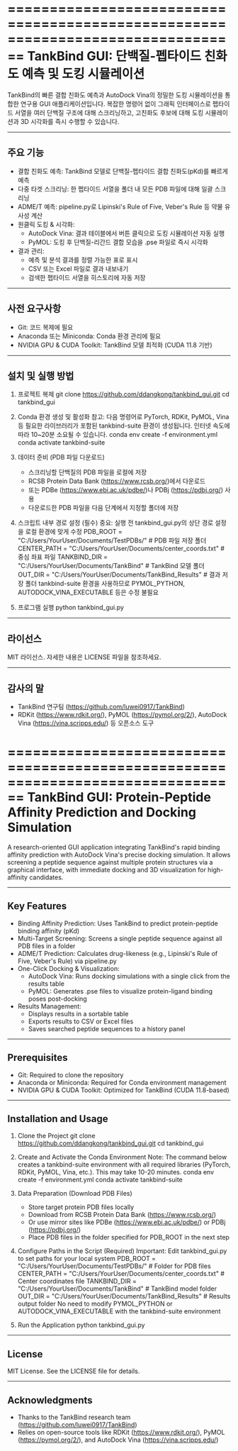================================================================================
TankBind GUI: 단백질-펩타이드 친화도 예측 및 도킹 시뮬레이션
================================================================================

TankBind의 빠른 결합 친화도 예측과 AutoDock Vina의 정밀한 도킹 시뮬레이션을 통합한
연구용 GUI 애플리케이션입니다. 복잡한 명령어 없이 그래픽 인터페이스로 펩타이드 서열을
여러 단백질 구조에 대해 스크리닝하고, 고친화도 후보에 대해 도킹 시뮬레이션과 3D 시각화를
즉시 수행할 수 있습니다.

--------------------------------------------------------------------------------
주요 기능
--------------------------------------------------------------------------------

- 결합 친화도 예측: TankBind 모델로 단백질-펩타이드 결합 친화도(pKd)를 빠르게 예측
- 다중 타겟 스크리닝: 한 펩타이드 서열을 폴더 내 모든 PDB 파일에 대해 일괄 스크리닝
- ADME/T 예측: pipeline.py로 Lipinski's Rule of Five, Veber's Rule 등 약물 유사성 계산
- 원클릭 도킹 & 시각화:
  - AutoDock Vina: 결과 테이블에서 버튼 클릭으로 도킹 시뮬레이션 자동 실행
  - PyMOL: 도킹 후 단백질-리간드 결합 모습을 .pse 파일로 즉시 시각화
- 결과 관리:
  - 예측 및 분석 결과를 정렬 가능한 표로 표시
  - CSV 또는 Excel 파일로 결과 내보내기
  - 검색한 펩타이드 서열을 히스토리에 자동 저장

--------------------------------------------------------------------------------
사전 요구사항
--------------------------------------------------------------------------------

- Git: 코드 복제에 필요
- Anaconda 또는 Miniconda: Conda 환경 관리에 필요
- NVIDIA GPU & CUDA Toolkit: TankBind 모델 최적화 (CUDA 11.8 기반)

--------------------------------------------------------------------------------
설치 및 실행 방법
--------------------------------------------------------------------------------

1. 프로젝트 복제
   git clone https://github.com/ddangkong/tankbind_gui.git
   cd tankbind_gui

2. Conda 환경 생성 및 활성화
   참고: 다음 명령어로 PyTorch, RDKit, PyMOL, Vina 등 필요한 라이브러리가 포함된
   tankbind-suite 환경이 생성됩니다. 인터넷 속도에 따라 10~20분 소요될 수 있습니다.
   conda env create -f environment.yml
   conda activate tankbind-suite

3. 데이터 준비 (PDB 파일 다운로드)
   - 스크리닝할 단백질의 PDB 파일을 로컬에 저장
   - RCSB Protein Data Bank (https://www.rcsb.org/)에서 다운로드
   - 또는 PDBe (https://www.ebi.ac.uk/pdbe/)나 PDBj (https://pdbj.org/) 사용
   - 다운로드한 PDB 파일을 다음 단계에서 지정할 폴더에 저장

4. 스크립트 내부 경로 설정 (필수)
   중요: 실행 전 tankbind_gui.py의 상단 경로 설정을 로컬 환경에 맞게 수정
   PDB_ROOT = "C:/Users/YourUser/Documents/TestPDBs/"  # PDB 파일 저장 폴더
   CENTER_PATH = "C:/Users/YourUser/Documents/center_coords.txt"  # 중심 좌표 파일
   TANKBIND_DIR = "C:/Users/YourUser/Documents/TankBind"  # TankBind 모델 폴더
   OUT_DIR = "C:/Users/YourUser/Documents/TankBind_Results"  # 결과 저장 폴더
   tankbind-suite 환경을 사용하므로 PYMOL_PYTHON, AUTODOCK_VINA_EXECUTABLE 등은 수정 불필요

5. 프로그램 실행
   python tankbind_gui.py

--------------------------------------------------------------------------------
라이선스
--------------------------------------------------------------------------------

MIT 라이선스. 자세한 내용은 LICENSE 파일을 참조하세요.

--------------------------------------------------------------------------------
감사의 말
--------------------------------------------------------------------------------

- TankBind 연구팀 (https://github.com/luwei0917/TankBind)
- RDKit (https://www.rdkit.org/), PyMOL (https://pymol.org/2/),
  AutoDock Vina (https://vina.scripps.edu/) 등 오픈소스 도구

================================================================================
TankBind GUI: Protein-Peptide Affinity Prediction and Docking Simulation
================================================================================

A research-oriented GUI application integrating TankBind's rapid binding affinity
prediction with AutoDock Vina's precise docking simulation. It allows screening a
peptide sequence against multiple protein structures via a graphical interface,
with immediate docking and 3D visualization for high-affinity candidates.

--------------------------------------------------------------------------------
Key Features
--------------------------------------------------------------------------------

- Binding Affinity Prediction: Uses TankBind to predict protein-peptide binding affinity (pKd)
- Multi-Target Screening: Screens a single peptide sequence against all PDB files in a folder
- ADME/T Prediction: Calculates drug-likeness (e.g., Lipinski's Rule of Five, Veber's Rule) via pipeline.py
- One-Click Docking & Visualization:
  - AutoDock Vina: Runs docking simulations with a single click from the results table
  - PyMOL: Generates .pse files to visualize protein-ligand binding poses post-docking
- Results Management:
  - Displays results in a sortable table
  - Exports results to CSV or Excel files
  - Saves searched peptide sequences to a history panel

--------------------------------------------------------------------------------
Prerequisites
--------------------------------------------------------------------------------

- Git: Required to clone the repository
- Anaconda or Miniconda: Required for Conda environment management
- NVIDIA GPU & CUDA Toolkit: Optimized for TankBind (CUDA 11.8-based)

--------------------------------------------------------------------------------
Installation and Usage
--------------------------------------------------------------------------------

1. Clone the Project
   git clone https://github.com/ddangkong/tankbind_gui.git
   cd tankbind_gui

2. Create and Activate the Conda Environment
   Note: The command below creates a tankbind-suite environment with all required
   libraries (PyTorch, RDKit, PyMOL, Vina, etc.). This may take 10-20 minutes.
   conda env create -f environment.yml
   conda activate tankbind-suite

3. Data Preparation (Download PDB Files)
   - Store target protein PDB files locally
   - Download from RCSB Protein Data Bank (https://www.rcsb.org/)
   - Or use mirror sites like PDBe (https://www.ebi.ac.uk/pdbe/) or PDBj (https://pdbj.org/)
   - Place PDB files in the folder specified for PDB_ROOT in the next step

4. Configure Paths in the Script (Required)
   Important: Edit tankbind_gui.py to set paths for your local system
   PDB_ROOT = "C:/Users/YourUser/Documents/TestPDBs/"  # Folder for PDB files
   CENTER_PATH = "C:/Users/YourUser/Documents/center_coords.txt"  # Center coordinates file
   TANKBIND_DIR = "C:/Users/YourUser/Documents/TankBind"  # TankBind model folder
   OUT_DIR = "C:/Users/YourUser/Documents/TankBind_Results"  # Results output folder
   No need to modify PYMOL_PYTHON or AUTODOCK_VINA_EXECUTABLE with the tankbind-suite environment

5. Run the Application
   python tankbind_gui.py

--------------------------------------------------------------------------------
License
--------------------------------------------------------------------------------

MIT License. See the LICENSE file for details.

--------------------------------------------------------------------------------
Acknowledgments
--------------------------------------------------------------------------------

- Thanks to the TankBind research team (https://github.com/luwei0917/TankBind)
- Relies on open-source tools like RDKit (https://www.rdkit.org/),
  PyMOL (https://pymol.org/2/), and AutoDock Vina (https://vina.scripps.edu/)
